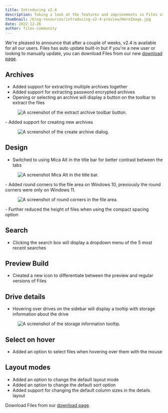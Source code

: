 ```yaml
---
title: Introducing v2.4
description: Taking a look at the features and improvements in Files v2.4
thumbnail: /blog-resources/introducing-v2-4-preview/HeroImage.jpg
date: 2022-12-26
author: files-community
---
```


We're pleased to announce that after a couple of weeks, v2.4 is available for all our users. Files has auto update built-in but if you're a new user or looking to manually update, you can download Files from our new [download page](/download/).


## Archives
- Added support for extracting multiple archives together
- Added support for extracting password encrypted archives
- Opening or selecting an archive will display a button on the toolbar to extract the files
<figure class="margin-bottom">
    <img src="/blog-resources/filesv2-4/ExtractArchive.png" alt="A screenshot of the extract archive toolbar button." />
</figure>
- Added support for creating new archives
<figure class="margin-bottom">
    <img src="/blog-resources/filesv2-4/CreateArchive.png" alt="A screenshot of the create archive dialog." />
</figure>

## Design
- Switched to using Mica Alt in the title bar for better contrast between the tabs
<figure class="margin-bottom">
    <img src="/blog-resources/filesv2-4/MicaAlt.png" alt="A screenshot Mica Alt in the title bar." />
</figure>
- Added round corners to the file area on Windows 10, previously the round corners were only on Windows 11.
<figure class="margin-bottom">
    <img src="/blog-resources/filesv2-4/RoundCorners.png" alt="A screenshot of round corners in the file area." />
</figure>
- Further reduced the height of files when using the compact spacing option 

## Search
- Clicking the search box will display a dropdown menu of the 5 most recent searches

## Preview Build
- Created a new icon to differentiate between the preview and regular versions of Files

## Drive details
- Hovering over drives on the sidebar will display a tooltip with storage information about the drive
<figure class="margin-bottom">
    <img src="/blog-resources/filesv2-4/StorageInformation.png" alt="A screenshot of the storage information tooltip." />
</figure>

## Select on hover
- Added an option to select files when hovering over them with the mouse

## Layout modes
- Added an option to change the default layout mode
- Added an option to change the default sort option
- Added support for changing the default column sizes in the details layout


Download Files from our [download page](https://www.files.community/download/).